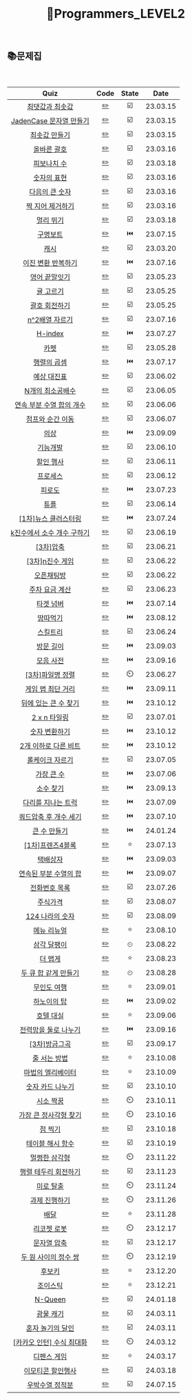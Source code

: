 <div align="center">
  <br />
  <h1> 👩Programmers_LEVEL2 </h1>
  <br />
</div>

## 📚문제집

<br />

|                                                  Quiz                                                   |              Code              | State |   Date   |
| :-----------------------------------------------------------------------------------------------------: | :----------------------------: | :---: | :------: |
|           [최댓값과 최솟값](https://school.programmers.co.kr/learn/courses/30/lessons/12939)            |   [✏️](./최댓값과최솟값.js)    |  ☑️   | 23.03.15 |
|       [JadenCase 문자열 만들기](https://school.programmers.co.kr/learn/courses/30/lessons/12951)        |      [✏️](./JadenCase.js)      |  ☑️   | 23.03.15 |
|            [최솟값 만들기](https://school.programmers.co.kr/learn/courses/30/lessons/12941)             |    [✏️](./최솟값만들기.js)     |  ☑️   | 23.03.15 |
|             [올바른 괄호](https://school.programmers.co.kr/learn/courses/30/lessons/12909)              |     [✏️](./올바른괄호.js)      |  ☑️   | 23.03.16 |
|             [피보나치 수](https://school.programmers.co.kr/learn/courses/30/lessons/12945)              |     [✏️](./피보나치수.js)      |  ☑️   | 23.03.18 |
|             [숫자의 표현](https://school.programmers.co.kr/learn/courses/30/lessons/12924)              |     [✏️](./숫자의표현.js)      |  ☑️   | 23.03.16 |
|            [다음의 큰 숫자](https://school.programmers.co.kr/learn/courses/30/lessons/12911)            |     [✏️](./다음큰숫자.js)      |  ☑️   | 23.03.16 |
|           [짝 지어 제거하기](https://school.programmers.co.kr/learn/courses/30/lessons/12973)           |   [✏️](./짝지어제거하기.js)    |  ☑️   | 23.03.16 |
|              [멀리 뛰기](https://school.programmers.co.kr/learn/courses/30/lessons/12914)               |      [✏️](./멀리뛰기.js)       |  ☑️   | 23.03.18 |
|               [구명보트](https://school.programmers.co.kr/learn/courses/30/lessons/42885)               |      [✏️](./구명보트.js)       |  ⏮️   | 23.07.15 |
|                 [캐시](https://school.programmers.co.kr/learn/courses/30/lessons/17680)                 |        [✏️](./캐시.js)         |  ☑️   | 23.03.20 |
|          [이진 변환 반복하기](https://school.programmers.co.kr/learn/courses/30/lessons/70129)          |      [✏️](./이진변환.js)       |  ⏮️   | 23.07.16 |
|            [영어 끝말잇기](https://school.programmers.co.kr/learn/courses/30/lessons/12981)             |    [✏️](./영어끝말잇기.js)     |  ☑️   | 23.05.23 |
|              [귤 고르기](https://school.programmers.co.kr/learn/courses/30/lessons/138476)              |      [✏️](./귤고르기.js)       |  ☑️   | 23.05.25 |
|            [괄호 회전하기](https://school.programmers.co.kr/learn/courses/30/lessons/76502)             |    [✏️](./괄호회전하기.js)     |  ☑️   | 23.05.25 |
|            [n^2배열 자르기](https://school.programmers.co.kr/learn/courses/30/lessons/87390)            |    [✏️](./n^2배열자르기.js)    |  ☑️   | 23.07.16 |
|               [H-index](https://school.programmers.co.kr/learn/courses/30/lessons/42747)                |       [✏️](./H-index.js)       |  ⏮️   | 23.07.27 |
|                 [카펫](https://school.programmers.co.kr/learn/courses/30/lessons/42842)                 |        [✏️](./카펫.js)         |  ☑️   | 23.05.28 |
|             [행렬의 곱셈](https://school.programmers.co.kr/learn/courses/30/lessons/12949)              |     [✏️](./행렬의곱셈.js)      |  ⏮️   | 23.07.17 |
|             [예상 대진표](https://school.programmers.co.kr/learn/courses/30/lessons/12985)              |     [✏️](./예상대진표.js)      |  ☑️   | 23.06.02 |
|           [N개의 최소공배수](https://school.programmers.co.kr/learn/courses/30/lessons/12953)           |   [✏️](./n개의최소공배수.js)   |  ☑️   | 23.06.05 |
|      [연속 부분 수열 합의 개수](https://school.programmers.co.kr/learn/courses/30/lessons/131701)       |   [✏️](./연속부분수열합.js)    |  ☑️   | 23.06.06 |
|           [점프와 순간 이동](https://school.programmers.co.kr/learn/courses/30/lessons/12980)           |   [✏️](./점프와순간이동.js)    |  ☑️   | 23.06.07 |
|                 [의상](https://school.programmers.co.kr/learn/courses/30/lessons/42578)                 |        [✏️](./의상.js)         |  ⏮️   | 23.09.09 |
|               [기능개발](https://school.programmers.co.kr/learn/courses/30/lessons/42586)               |      [✏️](./기능개발.js)       |  ☑️   | 23.06.10 |
|              [할인 행사](https://school.programmers.co.kr/learn/courses/30/lessons/131127)              |      [✏️](./할인행사.js)       |  ☑️   | 23.06.11 |
|               [프로세스](https://school.programmers.co.kr/learn/courses/30/lessons/42587)               |      [✏️](./프로세스.js)       |  ☑️   | 23.06.12 |
|                [피로도](https://school.programmers.co.kr/learn/courses/30/lessons/87946)                |       [✏️](./피로도.js)        |  ⏮️   | 23.07.23 |
|                 [튜플](https://school.programmers.co.kr/learn/courses/30/lessons/64065)                 |        [✏️](./튜플.js)         |  ☑️   | 23.06.14 |
|         [[1차]뉴스 클러스터링](https://school.programmers.co.kr/learn/courses/30/lessons/17677)         |  [✏️](./1차뉴스클러스터링.js)  |  ⏮️   | 23.07.24 |
|      [k진수에서 소수 개수 구하기](https://school.programmers.co.kr/learn/courses/30/lessons/92335)      | [✏️](./k진수에서소수구하기.js) |  ☑️   | 23.06.19 |
|              [[3차]압축](https://school.programmers.co.kr/learn/courses/30/lessons/17684)               |       [✏️](./3차압축.js)       |  ☑️   | 23.06.21 |
|           [[3차]n진수 게임](https://school.programmers.co.kr/learn/courses/30/lessons/17687)            |      [✏️](./n진수게임.js)      |  ☑️   | 23.06.22 |
|              [오픈채팅방](https://school.programmers.co.kr/learn/courses/30/lessons/42888)              |     [✏️](./오픈채팅방.js)      |  ☑️   | 23.06.22 |
|            [주차 요금 계산](https://school.programmers.co.kr/learn/courses/30/lessons/92341)            |    [✏️](./주차요금계산.js)     |  ☑️   | 23.06.23 |
|              [타겟 넘버](https://school.programmers.co.kr/learn/courses/30/lessons/43165)               |      [✏️](./타겟넘버.js)       |  ⏮️   | 23.07.14 |
|               [땅따먹기](https://school.programmers.co.kr/learn/courses/30/lessons/12913)               |      [✏️](./땅따먹기.js)       |  ⏮️   | 23.08.12 |
|               [스킬트리](https://school.programmers.co.kr/learn/courses/30/lessons/49993)               |      [✏️](./스킬트리.js)       |  ☑️   | 23.06.24 |
|              [방문 길이](https://school.programmers.co.kr/learn/courses/30/lessons/49994)               |      [✏️](./방문길이.js)       |  ⏮️   | 23.09.03 |
|              [모음 사전](https://school.programmers.co.kr/learn/courses/30/lessons/84512)               |      [✏️](./모음사전.js)       |  ⏮️   | 23.09.16 |
|           [[3차]파일명 정렬](https://school.programmers.co.kr/learn/courses/30/lessons/17686)           |     [✏️](./파일명정렬.js)      |  ⏲️   | 23.06.27 |
|           [게임 맵 최단 거리](https://school.programmers.co.kr/learn/courses/30/lessons/1844)           |     [✏️](./게임맵최단.js)      |  ⏮️   | 23.09.11 |
|        [뒤에 있는 큰 수 찾기](https://school.programmers.co.kr/learn/courses/30/lessons/154539)         |    [✏️](./뒤에큰수찾기.js)     |  ⏮️   | 23.10.12 |
|            [2 x n 타일링](https://school.programmers.co.kr/learn/courses/30/lessons/12900#)             |       [✏️](./타일링.js)        |  ☑️   | 23.07.01 |
|            [숫자 변환하기](https://school.programmers.co.kr/learn/courses/30/lessons/154538)            |    [✏️](./숫자변환하기.js)     |  ⏮️   | 23.10.12 |
|         [2개 이하로 다른 비트](https://school.programmers.co.kr/learn/courses/30/lessons/77885)         |   [✏️](./2개이하다른비트.js)   |  ⏮️   | 23.10.12 |
|           [롤케이크 자르기](https://school.programmers.co.kr/learn/courses/30/lessons/132265)           |   [✏️](./롤케이크자르기.js)    |  ☑️   | 23.07.05 |
|             [가장 큰 수 ](https://school.programmers.co.kr/learn/courses/30/lessons/42746)              |      [✏️](./가장큰수.js)       |  ⏮️   | 23.07.06 |
|              [소수 찾기 ](https://school.programmers.co.kr/learn/courses/30/lessons/42839)              |      [✏️](./소수찾기.js)       |  ⏮️   | 23.09.13 |
|          [다리를 지나는 트럭](https://school.programmers.co.kr/learn/courses/30/lessons/42583)          |    [✏️](./다리를지나는.js)     |  ⏮️   | 23.07.09 |
|        [쿼드압축 후 개수 세기](https://school.programmers.co.kr/learn/courses/30/lessons/68936)         |    [✏️](./쿼드압출개수.js)     |  ⏮️   | 23.07.10 |
|             [큰 수 만들기](https://school.programmers.co.kr/learn/courses/30/lessons/42883)             |     [✏️](./큰수만들기.js)      |  ⏮️   | 24.01.24 |
|           [[1차]프렌즈4블록](https://school.programmers.co.kr/learn/courses/30/lessons/17679)           |     [✏️](./프렌즈4블록.js)     |  ⭐   | 23.07.13 |
|              [택배상자](https://school.programmers.co.kr/learn/courses/30/lessons/131704)               |      [✏️](./택배상자.js)       |  ⏮️   | 23.09.03 |
|        [연속된 부분 수열의 합](https://school.programmers.co.kr/learn/courses/30/lessons/178870)        |   [✏️](./연속된부분수열.js)    |  ⏮️   | 23.09.07 |
|            [전화번호 목록](https://school.programmers.co.kr/learn/courses/30/lessons/42577)             |    [✏️](./전화번호목록.js)     |  ☑️   | 23.07.26 |
|               [주식가격](https://school.programmers.co.kr/learn/courses/30/lessons/42584)               |      [✏️](./주식가격.js)       |  ☑️   | 23.08.07 |
|           [124 나라의 숫자](https://school.programmers.co.kr/learn/courses/30/lessons/12899)            |       [✏️](./124숫자.js)       |  ☑️   | 23.08.09 |
|             [메뉴 리뉴얼](https://school.programmers.co.kr/learn/courses/30/lessons/72411)              |     [✏️](./메뉴리뉴얼.js)      |  ⭐   | 23.08.10 |
|             [삼각 달팽이](https://school.programmers.co.kr/learn/courses/30/lessons/68645)              |     [✏️](./삼각달팽이.js)      |   ⏲   | 23.08.22 |
|               [더 맵게](https://school.programmers.co.kr/learn/courses/30/lessons/42626)                |       [✏️](./더맵게.js)        |  ⭐   | 23.08.23 |
|        [두 큐 합 같게 만들기](https://school.programmers.co.kr/learn/courses/30/lessons/118667)         |     [✏️](./두큐합같게.js)      |   ⏲   | 23.08.28 |
|             [무인도 여행](https://school.programmers.co.kr/learn/courses/30/lessons/154540)             |     [✏️](./무인도여행.js)      |  ⭐   | 23.09.01 |
|             [하노이의 탑](https://school.programmers.co.kr/learn/courses/30/lessons/12946)              |      [✏️](./하노이탑.js)       |  ⏮️   | 23.09.02 |
|              [호텔 대실](https://school.programmers.co.kr/learn/courses/30/lessons/155651)              |      [✏️](./호텔대실.js)       |  ⭐   | 23.09.06 |
|         [전력망을 둘로 나누기](https://school.programmers.co.kr/learn/courses/30/lessons/86971)         |  [✏️](./전력망둘로나누기.js)   |  ⏮️   | 23.09.16 |
|            [[3차]방금그곡](https://school.programmers.co.kr/learn/courses/30/lessons/17683)             |     [✏️](./3차방금그곡.js)     |  ☑️   | 23.09.17 |
|             [줄 서는 방법](https://school.programmers.co.kr/learn/courses/30/lessons/12936)             |     [✏️](./줄서는방법.js)      |  ⭐   | 23.10.08 |
|          [마법의 엘리베이터](https://school.programmers.co.kr/learn/courses/30/lessons/148653)          |  [✏️](./마법의엘리베이터.js)   |  ⭐   | 23.10.09 |
|          [숫자 카드 나누기](https://school.programmers.co.kr/learn/courses/30/lessons/135807)           |   [✏️](./숫자카드나누기.js)    |  ☑️   | 23.10.10 |
|              [시소 짝꿍](https://school.programmers.co.kr/learn/courses/30/lessons/152996)              |      [✏️](./시소짝궁.js)       |  ⏲️   | 23.10.11 |
|        [가장 큰 정사각형 찾기](https://school.programmers.co.kr/learn/courses/30/lessons/12905)         |   [✏️](./가장큰정사각형.js)    |  ⏲️   | 23.10.16 |
|               [점 찍기](https://school.programmers.co.kr/learn/courses/30/lessons/140107)               |       [✏️](./점찍기.js)        |  ☑️   | 23.10.18 |
|          [테이블 해시 함수](https://school.programmers.co.kr/learn/courses/30/lessons/147354)           |   [✏️](./테이블해시함수.js)    |  ☑️   | 23.10.19 |
|            [멀쩡한 삼각형](https://school.programmers.co.kr/learn/courses/30/lessons/62048)             |    [✏️](./멀쩡한삼각형.js)     |  ⏲️   | 23.11.22 |
|         [행렬 테두리 회전하기](https://school.programmers.co.kr/learn/courses/30/lessons/77485)         | [✏️](./행렬테두리회전하기.js)  |  ☑️   | 23.11.23 |
|              [미로 탈출](https://school.programmers.co.kr/learn/courses/30/lessons/159993)              |      [✏️](./미로탈출.js)       |  ⏲️   | 23.11.24 |
|            [과제 진행하기](https://school.programmers.co.kr/learn/courses/30/lessons/176962)            |    [✏️](./과제진행하기.js)     |  ⏲️   | 23.11.26 |
|                 [배달](https://school.programmers.co.kr/learn/courses/30/lessons/12978)                 |        [✏️](./배달.js)         |  ⭐   | 23.11.28 |
|             [리코쳇 로봇](https://school.programmers.co.kr/learn/courses/30/lessons/169199)             |     [✏️](./리코쳇로봇.js)      |  ⏲️   | 23.12.17 |
|             [문자열 압축](https://school.programmers.co.kr/learn/courses/30/lessons/60057)              |     [✏️](./문자열압축.js)      |  ☑️   | 23.12.17 |
|        [두 원 사이의 정수 쌍](https://school.programmers.co.kr/learn/courses/30/lessons/181187)         |   [✏️](./두원사이의정수.js)    |  ⏲️   | 23.12.19 |
|                [후보키](https://school.programmers.co.kr/learn/courses/30/lessons/42890)                |       [✏️](./후보키.js)        |  ⭐   | 23.12.20 |
|               [조이스틱](https://school.programmers.co.kr/learn/courses/30/lessons/42860)               |      [✏️](./조이스틱.js)       |  ⭐   | 23.12.21 |
|               [N-Queen](https://school.programmers.co.kr/learn/courses/30/lessons/12952)                |       [✏️](./nqueen.js)        |  ☑️   | 24.01.18 |
|              [광물 캐기](https://school.programmers.co.kr/learn/courses/30/lessons/172927)              |      [✏️](./광물캐기.js)       |  ☑️   | 24.03.11 |
|          [혼자 놀기의 달인](https://school.programmers.co.kr/learn/courses/30/lessons/131130)           |   [✏️](./혼자놀기의달인.js)    |  ☑️   | 24.03.11 |
|      [[카카오 인턴] 수식 최대화](https://school.programmers.co.kr/learn/courses/30/lessons/67257)       |   [✏️](./혼자놀기의달인.js)    |  ⏲️   | 24.03.12 |
|             [디펜스 게임](https://school.programmers.co.kr/learn/courses/30/lessons/142085)             |     [✏️](./디펜스게임.js)      |  ⭐   | 24.03.17 |
|          [이모티콘 할인행사](https://school.programmers.co.kr/learn/courses/30/lessons/150368)          |  [✏️](./이모티콘할인행사.js)   |  ☑️   | 24.03.18 |
| [우박수열 정적분](https://school.programmers.co.kr/learn/courses/30/lessons/134239?language=javascript) |   [✏️](./우박수열정적분.js)    |  ☑️   | 24.07.15 |

